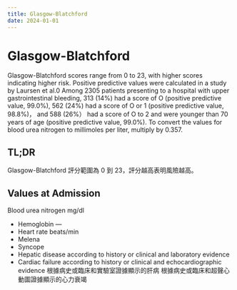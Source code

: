 ```yaml
---
title: Glasgow-Blatchford
date: 2024-01-01
---
```

# Glasgow-Blatchford

Glasgow-Blatchford scores range from 0 to 23, with higher scores indicating higher risk. Positive predictive values were calculated in a study by Laursen et al.0 Among 2305 patients presenting to a hospital with upper gastrointestinal bleeding, 313 (14%) had a score of O (positive predictive value, 99.0%), 562 (24%) had a score of O or 1 (positive predictive value, 98.8%)， and 588 (26%） had a score of O to 2 and were younger than 70 years of age (positive predictive value, 99.0%). To convert the values for blood urea nitrogen to millimoles per liter, multiply by 0.357.

## TL;DR
Glasgow-Blatchford 評分範圍為 0 到 23，評分越高表明風險越高。

## Values at Admission
Blood urea nitrogen mg/dl
* Hemoglobin —
* Heart rate beats/min
* Melena
* Syncope
* Hepatic disease according to history or clinical and laboratory evidence
* Cardiac failure according to history or clinical and echocardiographic evidence
	根據病史或臨床和實驗室證據顯示的肝病
	根據病史或臨床和超聲心動圖證據顯示的心力衰竭
